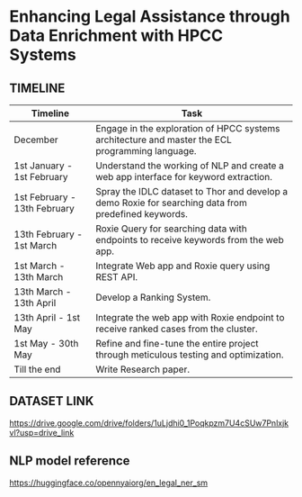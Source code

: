 # Enhancing Legal Assistance through Data Enrichment with HPCC Systems


## TIMELINE

| Timeline                   | Task                                                        |
|-----------------------------|-------------------------------------------------------------|
| December                    | Engage in the exploration of HPCC systems architecture and master the ECL programming language.  |
| 1st January - 1st February  | Understand the working of NLP and create a web app interface for keyword extraction. |
| 1st February - 13th February | Spray the IDLC dataset to Thor and develop a demo Roxie for searching data from predefined keywords. |
| 13th February - 1st March  | Roxie Query for searching data with endpoints to receive keywords from the web app. |
| 1st March  - 13th March       | Integrate Web app and Roxie query using REST API. |
| 13th March - 13th April         | Develop a Ranking System.  |
| 13th April - 1st May| Integrate the web app with Roxie endpoint to receive ranked cases from the cluster.|
| 1st May - 30th May                   | Refine and fine-tune the entire project through meticulous testing and optimization.|
| Till the end | Write Research paper. |


## DATASET LINK
https://drive.google.com/drive/folders/1uLjdhi0_1Poqkpzm7U4cSUw7Pnlxjkvl?usp=drive_link

## NLP model reference
https://huggingface.co/opennyaiorg/en_legal_ner_sm
